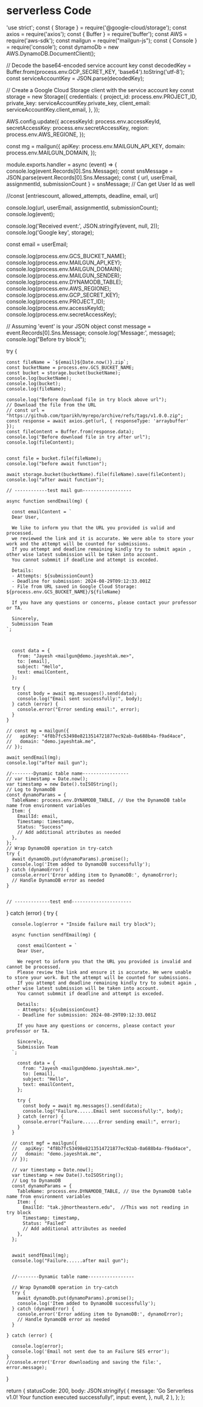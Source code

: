 # serverless  Code



'use strict';
const { Storage } = require('@google-cloud/storage');
const axios = require('axios');
const { Buffer } = require('buffer');
const AWS = require('aws-sdk');
const mailgun = require("mailgun-js");
const { Console } = require('console');
const dynamoDb = new AWS.DynamoDB.DocumentClient();

// Decode the base64-encoded service account key
const decodedKey = Buffer.from(process.env.GCP_SECRET_KEY, 'base64').toString('utf-8');
const serviceAccountKey = JSON.parse(decodedKey);

// Create a Google Cloud Storage client with the service account key
const storage = new Storage({
  credentials: {
    project_id: process.env.PROJECT_ID,
    private_key: serviceAccountKey.private_key,
    client_email: serviceAccountKey.client_email,
  },
});

AWS.config.update({
  accessKeyId: process.env.accessKeyId,
  secretAccessKey: process.env.secretAccessKey,
  region: process.env.AWS_REGIONE,
});


const mg = mailgun({
  apiKey: process.env.MAILGUN_API_KEY,
  domain: process.env.MAILGUN_DOMAIN,
});

module.exports.handler = async (event) => {
  console.log(event.Records[0].Sns.Message);
  const snsMessage = JSON.parse(event.Records[0].Sns.Message);
  const { url, userEmail, assignmentId, submissionCount } = snsMessage; // Can get User Id as well

  //const [entriescount, allowed_attempts, deadline, email, url]

  console.log(url, userEmail, assignmentId, submissionCount);
  console.log(event);

  console.log('Received event:', JSON.stringify(event, null, 2));
  console.log('Google key', storage);

  const email = userEmail;

  console.log(process.env.GCS_BUCKET_NAME);
  console.log(process.env.MAILGUN_API_KEY);
  console.log(process.env.MAILGUN_DOMAIN);
  console.log(process.env.MAILGUN_SENDER);
  console.log(process.env.DYNAMODB_TABLE);
  console.log(process.env.AWS_REGIONE);
  console.log(process.env.GCP_SECRET_KEY);
  console.log(process.env.PROJECT_ID);
  console.log(process.env.accessKeyId);
  console.log(process.env.secretAccessKey);


  // Assuming 'event' is your JSON object
  const message = event.Records[0].Sns.Message;
  console.log('Message:', message);
  console.log("Before try block");


  try {
    
    const fileName = `${email}${Date.now()}.zip`;
    const bucketName = process.env.GCS_BUCKET_NAME;
    const bucket = storage.bucket(bucketName);
    console.log(bucketName);
    console.log(bucket);
    console.log(fileName);

    console.log("Before download file in try block above url");
    // Download the file from the URL
    // const url = "https://github.com/tparikh/myrepo/archive/refs/tags/v1.0.0.zip";
    const response = await axios.get(url, { responseType: 'arraybuffer' });
    const fileContent = Buffer.from(response.data);
    console.log("Before download file in try after url");
    console.log(fileContent);

    
    const file = bucket.file(fileName);
    console.log("before await function");
    
    await storage.bucket(bucketName).file(fileName).save(fileContent);
    console.log("after await function");

    // ------------test mail gun------------------

    async function sendEmail(mg) {

      const emailContent = `
      Dear User,

      We like to inform you that the URL you provided is valid and processed.
      we reviewed the link and it is accurate. We were able to store your work and the attempt will be counted for submissions.
      If you attempt and deadline remaining kindly try to submit again , other wise latest submission will be taken into account.
      You cannot submmit if deadline and attempt is exceded.

      Details:
      - Attempts: ${submissionCount}
      - Deadline for submission: 2024-08-29T09:12:33.001Z
      - File from URL saved in Google Cloud Storage: ${process.env.GCS_BUCKET_NAME}/${fileName}
     
      If you have any questions or concerns, please contact your professor or TA.

      Sincerely,
      Submission Team
    `;


 
      const data = {
        from: "Jayesh <mailgun@demo.jayeshtak.me>",
        to: [email],
        subject: "Hello",
        text: emailContent,
      };

      try {
        const body = await mg.messages().send(data);
        console.log("Email sent successfully:", body);
      } catch (error) {
        console.error("Error sending email:", error);
      }
    }

    // const mg = mailgun({
    //   apiKey: "4f8b7fc53498e8213514721877ec92ab-0a688b4a-f9ad4ace",
    //   domain: "demo.jayeshtak.me",
    // });

    await sendEmail(mg);
    console.log("after mail gun");

    //--------Dynamic table name-----------------
    // var timestamp = Date.now();
    var timestamp = new Date().toISOString();
    // Log to DynamoDB
    const dynamoParams = {
      TableName: process.env.DYNAMODB_TABLE, // Use the DynamoDB table name from environment variables
      Item: {
        EmailId: email,
        Timestamp: timestamp,
        Status: "Success"
        // Add additional attributes as needed
      },
    };
    // Wrap DynamoDB operation in try-catch
    try {
      await dynamoDb.put(dynamoParams).promise();
      console.log('Item added to DynamoDB successfully');
    } catch (dynamoError) {
      console.error('Error adding item to DynamoDB:', dynamoError);
      // Handle DynamoDB error as needed
    }


    // -------------test end----------------------

  }
  catch (error) {
    try {

      console.log(error + "Inside failure mail try block");
      
      async function sendfEmail(mg) {

        const emailContent = `
        Dear User,

        We regret to inform you that the URL you provided is invalid and cannot be processed.
        Please review the link and ensure it is accurate. We were unable to store your work. But the attempt will be counted for submissions.
        If you attempt and deadline remaining kindly try to submit again , other wise latest submission will be taken into account.
        You cannot submmit if deadline and attempt is exceded.

        Details:
        - Attempts: ${submissionCount}
        - Deadline for submission: 2024-08-29T09:12:33.001Z
        
        If you have any questions or concerns, please contact your professor or TA.

        Sincerely,
        Submission Team
      `;

        const data = {
          from: "Jayesh <mailgun@demo.jayeshtak.me>",
          to: [email],
          subject: "Hello",
          text: emailContent,
        };

        try {
          const body = await mg.messages().send(data);
          console.log("Failure......Email sent successfully:", body);
        } catch (error) {
          console.error("Failure......Error sending email:", error);
        }
      }

      // const mgf = mailgun({
      //   apiKey: "4f8b7fc53498e8213514721877ec92ab-0a688b4a-f9ad4ace",
      //   domain: "demo.jayeshtak.me",
      // });

      // var timestamp = Date.now();
      var timestamp = new Date().toISOString();
      // Log to DynamoDB
      const dynamoParams = {
        TableName: process.env.DYNAMODB_TABLE, // Use the DynamoDB table name from environment variables
        Item: {
          EmailId: "tak.j@northeastern.edu",  //This was not reading in try block
          Timestamp: timestamp,
          Status: "Failed"
          // Add additional attributes as needed
        },
      };


      await sendfEmail(mg);
      console.log("Failure......after mail gun");


      //--------Dynamic table name-----------------

      // Wrap DynamoDB operation in try-catch
      try {
        await dynamoDb.put(dynamoParams).promise();
        console.log('Item added to DynamoDB successfully');
      } catch (dynamoError) {
        console.error('Error adding item to DynamoDB:', dynamoError);
        // Handle DynamoDB error as needed
      }

    } catch (error) {
      
      console.log(error);
      console.log('Email not sent due to an Failure SES error');
    }
    //console.error('Error downloading and saving the file:', error.message);
  }

  return {
    statusCode: 200,
    body: JSON.stringify(
      {
        message: 'Go Serverless v1.0! Your function executed successfully!',
        input: event,
      },
      null,
      2
    ),
  };
};



